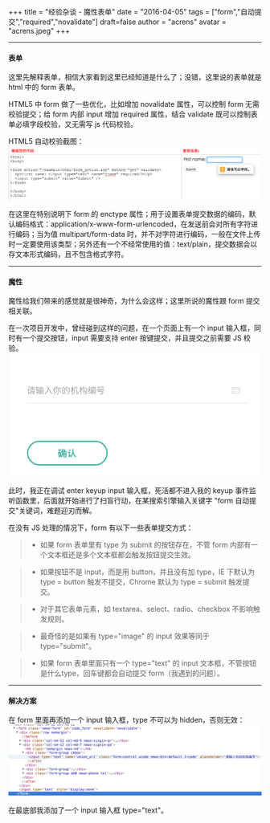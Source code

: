 +++
title = "经验杂谈 - 魔性表单"
date = "2016-04-05"
tags = ["form","自动提交","required","novalidate"]
draft=false
author = "acrens"
avatar = "acrens.jpeg"
+++

----

#### 表单
这里先解释表单，相信大家看到这里已经知道是什么了；没错，这里说的表单就是 html 中的 form 表单。

HTML5 中 form 做了一些优化，比如增加 novalidate 属性，可以控制 form 无需校验提交；给 form 内部 input 增加 required 属性，结合 validate 既可以控制表单必填字段校验，又无需写 js 代码校验。

HTML5 自动校验截图：
![Alt text](share1.png)


在这里在特别说明下 form 的 enctype 属性；用于设置表单提交数据的编码，默认编码格式：application/x-www-form-urlencoded，在发送前会对所有字符进行编码；当为值 multipart/form-data 时，并不对字符进行编码，一般在文件上传时一定要使用该类型；另外还有一个不经常使用的值：text/plain，提交数据会以存文本形式编码，且不包含格式字符。
<!--more-->

----

#### 魔性
魔性给我们带来的感觉就是很神奇，为什么会这样；这里所说的魔性跟 form 提交相关联。

在一次项目开发中，曾经碰到这样的问题，在一个页面上有一个 input 输入框，同时有一个提交按钮，input 需要支持 enter 按键提交，并且提交之前需要 JS 校验。
![Alt text](share2.png)

此时，我正在调试 enter keyup input 输入框，死活都不进入我的 keyup 事件监听函数里，后面就开始进行了扫盲行动，在某搜索引擎输入关键字 "form 自动提交"关键词，难题迎刃而解。

在没有 JS 处理的情况下，form 有以下一些表单提交方式：

> * 如果 form 表单里有 type 为 submit 的按钮存在，不管 form 内部有一个文本框还是多个文本框都会触发按钮提交生效。

> * 如果按钮不是 input，而是用 button，并且没有加 type，IE 下默认为   
 type = button 触发不提交，Chrome 默认为 type = submit 触发提交。

> * 对于其它表单元素，如 textarea、select、radio、checkbox 不影响触发规则。

> * 最奇怪的是如果有 type="image" 的 input 效果等同于 type="submit"。

> * 如果 form 表单里面只有一个 type="text" 的 input 文本框，不管按钮是什么type，回车键都会自动提交 form（我遇到的问题）。

-----
#### 解决方案
在 form 里面再添加一个 input 输入框，type 不可以为 hidden，否则无效：
![Alt text](share3.png)


在最底部我添加了一个 input 输入框 type="text"。 

